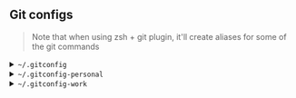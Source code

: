 ## Git configs

> Note that when using zsh + git plugin, it'll create aliases for
> some of the git commands

<details>
	<summary>
		<code>~/.gitconfig</code>
	</summary>
	
```bash
[credential]
    helper = store
[init]
    defaultBranch = main
[user]
    name = Pedro Santos
    email = pedro.santos@emailprovider.com
[core]
    editor = code --wait
    pager = less -IR -
[diff]
    tool = vscode
    external = difft
[difftool]
    prompt = false
[difftool "difftastic"]
    cmd = difft "$LOCAL" "$REMOTE"
[difftool "vscode"]
    cmd = code --wait --diff $LOCAL $REMOTE
[merge]
    tool = vscode
[mergetool "vscode"]
    cmd = code --wait $MERGED
[alias]
    alias = !sed -n "'/^\\[alias\\]/,/^\\[/{ /^[^[]/ {s/^[ \\t]*//;s/[ \\t]*=[ \\t]*/=/;p } }'" $HOME/.gitconfig | sed -n 's/^\\([a-zA-Z0-9]\\+\\)[[:space:]]*=\\(.*\\)$/\\1?\\2/p' | column -t -s '?'
    graph = log --graph --oneline --decorate
    graph-vs-main = !git graph $(git curr) main
    curr = rev-parse --abbrev-ref HEAD
    ls = log --pretty=format:"%C(yellow)%h%Cred%d\\ %Creset%s%Cblue\\ [%cn]" --decorate
    ll = log --pretty=format:"%C(yellow)%h%Cred%d\\ %Creset%s%Cblue\\ [%cn]" --decorate --numstat
    lds = log --pretty=format:"%C(yellow)%h\\ %ad%Cred%d\\ %Creset%s%Cblue\\ [%cn]" --decorate --date=short
    conflicts = diff --name-only --diff-filter=U
    authors = !git log --format='%aN <%aE>' | grep -v 'users.noreply.github.com' | sort -u --ignore-case
    recent-branches = !git branch --sort=-committerdate | head
    local-branches = !git branch -v | cut -c 3- | awk '{ print $2\" \"$1 }'
    s = !git status
    f = !git fetch --prune
    p = !git pull
    c = !git branch | fzf | xargs git checkout
    sync = !git f && git p
```
</details>
	
<details>
	<summary>
		<code>~/.gitconfig-personal</code>
	</summary>

```bash
[user]
    name = USER
    email = USER's email
[init]
    defaultBranch = main
```

</details>

<details>
	<summary>
		<code>~/.gitconfig-work</code>
	</summary>

```bash
[url "https://bitbucket.ORGANIZATION.com/scm/PROJECT/REPO"]
    insteadOf = https://ORGANIZATION.com/REPO
[init]
    defaultBranch = main
[user]
    name = SOME USER NAME
    email = YOUR EMAIL
```

</details>